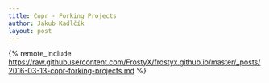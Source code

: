 ```yaml
---
title: Copr - Forking Projects
author: Jakub Kadlčík
layout: post
---
```


{% remote_include https://raw.githubusercontent.com/FrostyX/frostyx.github.io/master/_posts/2016-03-13-copr-forking-projects.md %}
